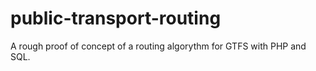 # public-transport-routing

A rough proof of concept of a routing algorythm for GTFS with PHP and SQL.
